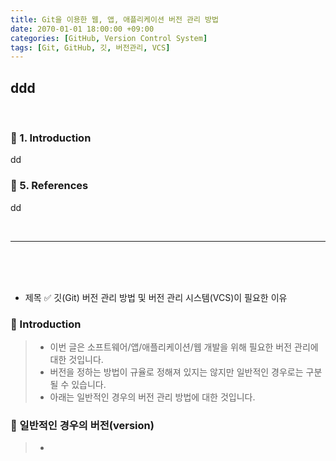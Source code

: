```yaml
---
title: Git을 이용한 웹, 앱, 애플리케이션 버전 관리 방법
date: 2070-01-01 18:00:00 +09:00
categories: [GitHub, Version Control System]
tags: [Git, GitHub, 깃, 버전관리, VCS]
---
```


<!-- 2099-01-01 글 작성 시작; 2099-01-01 페이지 호출 검토 필요 -->
<h2>ddd</h2>

<br>

### 🔔 1. Introduction

dd
<br>

### 🎁 5. References

dd

<br>

---

<br>
<br>
<br>



* 제목
✅ 깃(Git) 버전 관리 방법 및 버전 관리 시스템(VCS)이 필요한 이유

### 🔔 Introduction
> - 이번 글은 소프트웨어/앱/애플리케이션/웹 개발을 위해 필요한 버전 관리에 대한 것입니다.
> - 버전을 정하는 방법이 규율로 정해져 있지는 않지만 일반적인 경우로는 구분될 수 있습니다.
> - 아래는 일반적인 경우의 버전 관리 방법에 대한 것입니다.

### 📌 일반적인 경우의 버전(version)
> - 